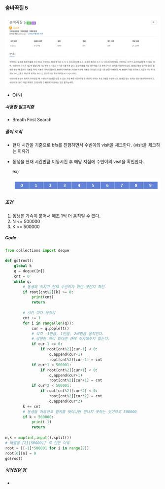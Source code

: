 ### 숨바꼭질 5

![image-20210203012455912](img/image-20210203012455912.png)

- O(N)



##### 사용한 알고리즘

- Breath First Search



##### 풀이 로직

- 현재 시간을 기준으로 bfs를 진행하면서 수빈이의 visit을 체크한다. (visit을 체크하는 이유?)

- 동생을 현재 시간만큼 이동시킨 후 해당 지점에 수빈이의 visit을 확인한다.

  ex)

  ![image-20210203014154311](img/image-20210203014154311.png)

  

##### 조건

1. 동생은 가속이 붙어서 매초 1씩 더 움직일 수 있다.
2. N <= 500000
3. K <= 500000



##### Code

```python
from collections import deque

def go(root):
    global k
    q = deque([n])
    cnt = 0
    while q:
        # 동생의 위치가 현재 수빈이가 왔던 곳인지 확인.
        if root[cnt%2][k] >= 0:
            print(cnt)
            return

        # 시간 마다 움직임
        cnt += 1
        for i in range(len(q)):
            cur = q.popleft()
            # 각각 -1만큼, 1만큼, 2배만큼 움직인다.
            # 방문한 적이 있다면 큐에 추가해주지 않는다.
            if cur-1 >= 0:
                if root[cnt%2][cur-1] < 0:
                    q.append(cur-1)
                    root[cnt%2][cur-1] = cnt 
            if cur+1 < 500001:
                if root[cnt%2][cur+1] < 0:
                    q.append(cur+1)
                    root[cnt%2][cur+1] = cnt
            if cur*2 < 500001:
                if root[cnt%2][cur*2] < 0:
                    root[cnt%2][cur*2] = cnt
                    q.append(cur*2)
        k += cnt
        # 동생을 이동하고 범위를 벗어나면 만나지 못하는 것이므로 500000
        if k > 500000:
            print(-1)
            return

n,k = map(int,input().split())
# 배열을 [2][500001] 로 만든 이유
root = [[-1]*500001 for i in range(2)]
root[0][n] = 0
go(root)
```



##### 어려웠던 점

- 

